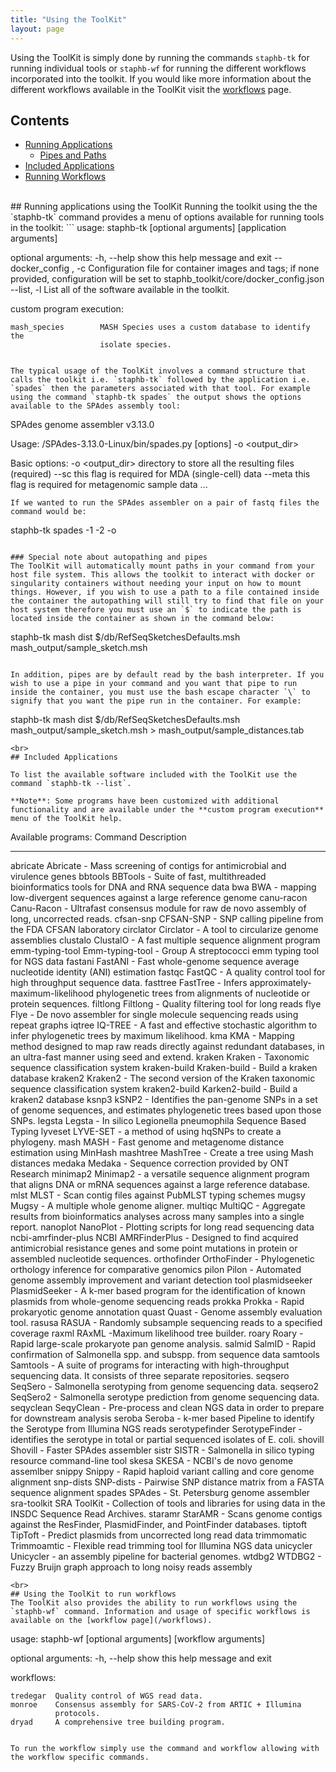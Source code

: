 ```yaml
---
title: "Using the ToolKit"
layout: page
---
```


Using the ToolKit is simply done by running the commands `staphb-tk` for running individual tools or `staphb-wf` for running the different workflows incorporated into the toolkit. If you would like more information about the different workflows available in the ToolKit visit the [workflows](/workflows) page.

## Contents
  * [Running Applications](#running-applications-using-the-toolkit)
    - [Pipes and Paths](#special-note-about-autopathing-and-pipes)
  * [Included Applications](#included-applications)
  * [Running Workflows](#using-the-toolkit-to-run-workflows)

<br>
## Running applications using the ToolKit
Running the toolkit using the the `staphb-tk` command provides a menu of options available for running tools in the toolkit:
```
usage: staphb-tk [optional arguments] <application> [application arguments]

optional arguments:
  -h, --help            show this help message and exit
  --docker_config <path>, -c <path>
                        Configuration file for container images and tags; if
                        none provided, configuration will be set to
                        staphb_toolkit/core/docker_config.json
  --list, -l            List all of the software available in the toolkit.

custom program execution:

    mash_species        MASH Species uses a custom database to identify the
                        isolate species.
```

The typical usage of the ToolKit involves a command structure that calls the toolkit i.e. `staphb-tk` followed by the application i.e. `spades` then the parameters associated with that tool. For example using the command `staphb-tk spades` the output shows the options available to the SPAdes assembly tool:

```
SPAdes genome assembler v3.13.0

Usage: /SPAdes-3.13.0-Linux/bin/spades.py [options] -o <output_dir>

Basic options:
-o	<output_dir>	directory to store all the resulting files (required)
--sc			this flag is required for MDA (single-cell) data
--meta			this flag is required for metagenomic sample data
...
```
If we wanted to run the SPAdes assembler on a pair of fastq files the command would be:
```
staphb-tk spades -1 <path to fwd reads> -2 <path to rev reads> -o <output dir>
```

### Special note about autopathing and pipes
The ToolKit will automatically mount paths in your command from your host file system. This allows the toolkit to interact with docker or singularity containers without needing your input on how to mount things. However, if you wish to use a path to a file contained inside the container the autopathing will still try to find that file on your host system therefore you must use an `$` to indicate the path is located inside the container as shown in the command below:

```
staphb-tk mash dist $/db/RefSeqSketchesDefaults.msh mash_output/sample_sketch.msh
```

In addition, pipes are by default read by the bash interpreter. If you wish to use a pipe in your command and you want that pipe to run inside the container, you must use the bash escape character `\` to signify that you want the pipe run in the container. For example:

```
staphb-tk mash dist $/db/RefSeqSketchesDefaults.msh mash_output/sample_sketch.msh \> mash_output/sample_distances.tab
```
<br>
## Included Applications

To list the available software included with the ToolKit use the command `staphb-tk --list`.

**Note**: Some programs have been customized with additional functionality and are available under the **custom program execution** menu of the ToolKit help.
```
Available programs:
Command                  Description
-------                  -----------
abricate                 Abricate - Mass screening of contigs for antimicrobial and virulence genes
bbtools                  BBTools - Suite of fast, multithreaded bioinformatics tools for DNA and RNA sequence data
bwa                      BWA - mapping low-divergent sequences against a large reference genome
canu-racon               Canu-Racon - Ultrafast consensus module for raw de novo assembly of long, uncorrected reads.
cfsan-snp                CFSAN-SNP - SNP calling pipeline from the FDA CFSAN laboratory
circlator                Circlator - A tool to circularize genome assemblies
clustalo                 ClustalO - A fast multiple sequence alignment program
emm-typing-tool          Emm-typing-tool - Group A streptococci emm typing tool for NGS data
fastani                  FastANI - Fast whole-genome sequence average nucleotide identity (ANI) estimation
fastqc                   FastQC - A quality control tool for high throughput sequence data.
fasttree                 FastTree - Infers approximately-maximum-likelihood phylogenetic trees from alignments of nucleotide or protein sequences.
filtlong                 Filtlong - Quality filtering tool for long reads
flye                     Flye - De novo assembler for single molecule sequencing reads using repeat graphs
iqtree                   IQ-TREE - A fast and effective stochastic algorithm to infer phylogenetic trees by maximum likelihood.
kma                      KMA - Mapping method designed to map raw reads directly against redundant databases, in an ultra-fast manner using seed and extend.
kraken                   Kraken - Taxonomic sequence classification system
kraken-build             Kraken-build - Build a kraken database
kraken2                  Kraken2 - The second version of the Kraken taxonomic sequence classification system
kraken2-build            Karken2-build - Build a kraken2 database
ksnp3                    kSNP2 - Identifies the pan-genome SNPs in a set of genome sequences, and estimates phylogenetic trees based upon those SNPs.
legsta                   Legsta - In silico Legionella pneumophila Sequence Based Typing
lyveset                  LYVE-SET - a method of using hqSNPs to create a phylogeny.
mash                     MASH - Fast genome and metagenome distance estimation using MinHash
mashtree                 MashTree - Create a tree using Mash distances
medaka                   Medaka - Sequence correction provided by ONT Research
minimap2                 Minimap2 - a versatile sequence alignment program that aligns DNA or mRNA sequences against a large reference database.
mlst                     MLST - Scan contig files against PubMLST typing schemes
mugsy                    Mugsy - A multiple whole genome aligner.
multiqc                  MultiQC - Aggregate results from bioinformatics analyses across many samples into a single report.
nanoplot                 NanoPlot - Plotting scripts for long read sequencing data
ncbi-amrfinder-plus      NCBI AMRFinderPlus - Designed to find acquired antimicrobial resistance genes and some point mutations in protein or assembled nucleotide sequences.
orthofinder              OrthoFinder - Phylogenetic orthology inference for comparative genomics
pilon                    Pilon - Automated genome assembly improvement and variant detection tool
plasmidseeker            PlasmidSeeker - A k-mer based program for the identification of known plasmids from whole-genome sequencing reads
prokka                   Prokka - Rapid prokaryotic genome annotation
quast                    Quast - Genome assembly evaluation tool.
rasusa                   RASUA - Randomly subsample sequencing reads to a specified coverage
raxml                    RAxML -Maximum likelihood tree builder.
roary                    Roary - Rapid large-scale prokaryote pan genome analysis.
salmid                   SalmID - Rapid confirmation of Salmonella spp. and subspp. from sequence data
samtools                 Samtools - A suite of programs for interacting with high-throughput sequencing data. It consists of three separate repositories.
seqsero                  SeqSero - Salmonella serotyping from genome sequencing data.
seqsero2                 SeqSero2 - Salmonella serotype prediction from genome sequencing data.
seqyclean                SeqyClean - Pre-process and clean NGS data in order to prepare for downstream analysis
seroba                   Seroba - k-mer based Pipeline to identify the Serotype from Illumina NGS reads
serotypefinder           SerotypeFinder - identifies the serotype in total or partial sequenced isolates of E. coli.
shovill                  Shovill - Faster SPAdes assembler
sistr                    SISTR - Salmonella in silico typing resource command-line tool
skesa                    SKESA - NCBI's de novo genome assemlber
snippy                   Snippy - Rapid haploid variant calling and core genome alignment
snp-dists                SNP-dists - Pairwise SNP distance matrix from a FASTA sequence alignment
spades                   SPAdes - St. Petersburg genome assembler
sra-toolkit              SRA ToolKit - Collection of tools and libraries for using data in the INSDC Sequence Read Archives.
staramr                  StarAMR - Scans genome contigs against the ResFinder, PlasmidFinder, and PointFinder databases.
tiptoft                  TipToft - Predict plasmids from uncorrected long read data
trimmomatic              Trimmoamtic - Flexible read trimming tool for Illumina NGS data
unicycler                Unicycler - an assembly pipeline for bacterial genomes.
wtdbg2                   WTDBG2 - Fuzzy Bruijn graph approach to long noisy reads assembly
```
<br>
## Using the ToolKit to run workflows
The ToolKit also provides the ability to run workflows using the `staphb-wf` command. Information and usage of specific workflows is available on the [workflow page](/workflows).
```
usage: staphb-wf [optional arguments] <workflow> [workflow arguments]

optional arguments:
  -h, --help  show this help message and exit

workflows:

    tredegar  Quality control of WGS read data.
    monroe    Consensus assembly for SARS-CoV-2 from ARTIC + Illumina
              protocols.
    dryad     A comprehensive tree building program.
```

To run the workflow simply use the command and workflow allowing with the workflow specific commands.
